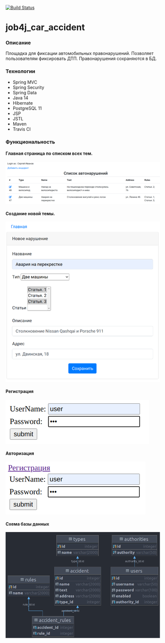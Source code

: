 [![Build Status](https://travis-ci.com/ViyChel/job4j_car_accident.svg?branch=master)](https://travis-ci.com/ViyChel/job4j_car_accident)

# job4j_car_accident

### Описание
Площадка для фиксации автомобильных правонарушений. 
Позволяет пользователям фиксировать ДТП. Правонарушения сохраняются в БД.

### Технологии
- Spring MVC
- Spring Security
- Spring Data
- Java 14
- Hibernate
- PostgreSQL 11
- JSP
- JSTL
- Maven
- Travis CI

### Функциональность

#### Главная страница по списком всех тем.
![index](img/accidents.png)

#### Создание новой темы.

![new_topic](img/new_accident.png)

#### Регистрация
![reg](img/signUp.png)

#### Авторизация
![login](img/signIn.png)

#### Схема базы данных

![Schema](img/schema.png)